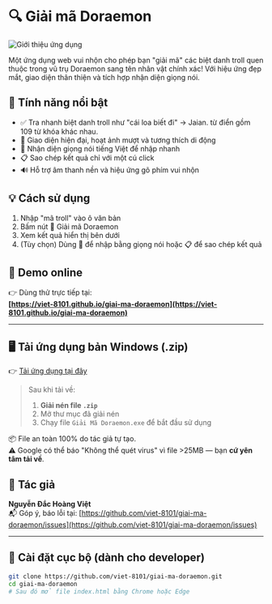 # 🔍 Giải mã Doraemon

![Giới thiệu ứng dụng](https://i.postimg.cc/sXXGdxkV/image.png)

Một ứng dụng web vui nhộn cho phép bạn "giải mã" các biệt danh troll quen thuộc trong vũ trụ Doraemon sang tên nhân vật chính xác! Với hiệu ứng đẹp mắt, giao diện thân thiện và tích hợp nhận diện giọng nói.

## 🚀 Tính năng nổi bật

- ✅ Tra nhanh biệt danh troll như "cái loa biết đi" → Jaian. từ điển gồm 109 từ khóa khác nhau.
- 🎨 Giao diện hiện đại, hoạt ảnh mượt và tương thích di động
- 🎤 Nhận diện giọng nói tiếng Việt để nhập nhanh
- 📋 Sao chép kết quả chỉ với một cú click
- 🔊 Hỗ trợ âm thanh nền và hiệu ứng gõ phím vui nhộn

## 💡 Cách sử dụng

1. Nhập "mã troll" vào ô văn bản
2. Bấm nút 🧠 Giải mã Doraemon
3. Xem kết quả hiển thị bên dưới
4. (Tùy chọn) Dùng 🎤 để nhập bằng giọng nói hoặc 📋 để sao chép kết quả

## 📸 Demo online

👉 Dùng thử trực tiếp tại:  
**[https://viet-8101.github.io/giai-ma-doraemon](https://viet-8101.github.io/giai-ma-doraemon)**

---

## 🖥️ Tải ứng dụng bản Windows (.zip)

👉 [Tải ứng dụng tại đây](https://drive.google.com/file/d/13SHOlF-A2pLRT5-kM-djqD9G5UJG07Cp/view?usp=sharing)

> Sau khi tải về:
> 1. **Giải nén file `.zip`**
> 2. Mở thư mục đã giải nén
> 3. Chạy file `Giải Mã Doraemon.exe` để bắt đầu sử dụng

📦 File an toàn 100% do tác giả tự tạo.  
⚠️ Google có thể báo "Không thể quét virus" vì file >25MB — bạn **cứ yên tâm tải về**.

## 👤 Tác giả

**Nguyễn Đắc Hoàng Việt**  
📬 Góp ý, báo lỗi tại: [https://github.com/viet-8101/giai-ma-doraemon/issues](https://github.com/viet-8101/giai-ma-doraemon/issues)

---

## 📂 Cài đặt cục bộ (dành cho developer)

```bash
git clone https://github.com/viet-8101/giai-ma-doraemon.git
cd giai-ma-doraemon
# Sau đó mở file index.html bằng Chrome hoặc Edge
